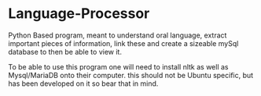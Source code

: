 # Language-Processor
Python Based program, meant to understand oral language, extract important pieces of information, link these and create a sizeable mySql database to then be able to view it.

To be able to use this program one will need to install nltk as well as Mysql/MariaDB onto their computer. this should not be Ubuntu specific, but has been developed on it so bear that in mind.
